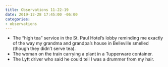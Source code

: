 ```yaml
---
title: Observations 11-22-19
date: 2019-12-28 17:45:00 -06:00
categories:
- observations
---
```


- The “high tea” service in the St. Paul Hotel’s lobby reminding me exactly of the way my grandma and grandpa’s house in Belleville smelled (though they didn’t serve tea).
- The woman on the train carrying a plant in a Tupperware container.
- The Lyft driver who said he could tell I was a drummer from my hair.